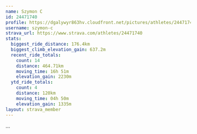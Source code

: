 ```yaml
---
name: Szymon C
id: 24471740
profile: https://dgalywyr863hv.cloudfront.net/pictures/athletes/24471740/7213253/2/large.jpg
username: szymon-c
strava_url: https://www.strava.com/athletes/24471740
stats:
  biggest_ride_distance: 176.4km
  biggest_climb_elevation_gain: 637.2m
  recent_ride_totals:
    count: 14
    distance: 464.71km
    moving_time: 16h 51m
    elevation_gain: 2230m
  ytd_ride_totals:
    count: 4
    distance: 120km
    moving_time: 04h 50m
    elevation_gain: 1335m
layout: strava_member
--- 
```

...

